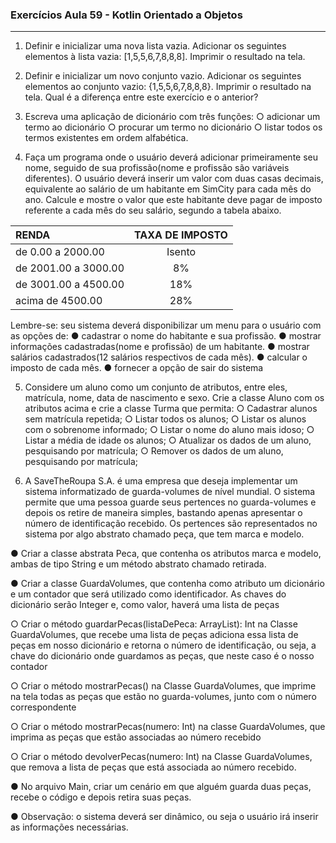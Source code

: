 ### Exercícios Aula 59 - Kotlin Orientado a Objetos

<hr>

1. Definir e inicializar uma nova lista vazia. Adicionar os seguintes
   elementos à lista vazia: [1,5,5,6,7,8,8,8]. Imprimir o resultado na tela.


2. Definir e inicializar um novo conjunto vazio. Adicionar os seguintes
   elementos ao conjunto vazio: {1,5,5,6,7,8,8,8}. Imprimir o resultado na
   tela. Qual é a diferença entre este exercício e o anterior?

3. Escreva uma aplicação de dicionário com três funções:
   ○ adicionar um termo ao dicionário
   ○ procurar um termo no dicionário
   ○ listar todos os termos existentes em ordem alfabética.

4. Faça um programa onde o usuário deverá adicionar primeiramente
   seu nome, seguido de sua profissão(nome e profissão são variáveis
   diferentes). O usuário deverá inserir um valor com duas casas
   decimais, equivalente ao salário de um habitante em SimCity para
   cada mês do ano. Calcule e mostre o valor que este habitante deve
   pagar de imposto referente a cada mês do seu salário, segundo a
   tabela abaixo.

| RENDA              | TAXA DE IMPOSTO |
|:------------------|:---------------:|
| de 0.00 a 2000.00    |     Isento     |
| de 2001.00 a 3000.00 |    8%     |
| de 3001.00 a 4500.00 |    18%    |
| acima de 4500.00 |    28%   |


Lembre-se: seu sistema deverá disponibilizar um menu para o usuário com
as opções de:
● cadastrar o nome do habitante e sua profissão.
● mostrar informações cadastradas(nome e profissão) de um
habitante.
● mostrar salários cadastrados(12 salários respectivos de cada mês).
● calcular o imposto de cada mês.
● fornecer a opção de sair do sistema

5. Considere um aluno como um conjunto de atributos, entre eles,
   matrícula, nome, data de nascimento e sexo.
   Crie a classe Aluno com os atributos acima e crie a classe Turma que
   permita:
   ○ Cadastrar alunos sem matrícula repetida;
   ○ Listar todos os alunos;
   ○ Listar os alunos com o sobrenome informado;
   ○ Listar o nome do aluno mais idoso;
   ○ Listar a média de idade os alunos;
   ○ Atualizar os dados de um aluno, pesquisando por matrícula;
   ○ Remover os dados de um aluno, pesquisando por matrícula;

6. A SaveTheRoupa S.A. é uma empresa que deseja implementar um
   sistema informatizado de guarda-volumes de nível mundial. O
   sistema permite que uma pessoa guarde seus pertences no
   guarda-volumes e depois os retire de maneira simples, bastando
   apenas apresentar o número de identificação recebido.
   Os pertences são representados no sistema por algo abstrato
   chamado peça, que tem marca e modelo.

● Criar a classe abstrata Peca, que contenha os atributos marca e
modelo, ambas de tipo String e um método abstrato chamado retirada.

● Criar a classe GuardaVolumes, que contenha como atributo um
dicionário e um contador que será utilizado como
identificador. As chaves do dicionário serão Integer e, como
valor, haverá uma lista de peças

○ Criar o método guardarPecas(listaDePeca:
ArrayList<Peca>): Int na Classe GuardaVolumes, que
recebe uma lista de peças adiciona essa lista de peças
em nosso dicionário e retorna o número de identificação,
ou seja, a chave do dicionário onde guardamos as peças,
que neste caso é o nosso contador

○ Criar o método mostrarPecas() na Classe GuardaVolumes,
que imprime na tela todas as peças que estão no
guarda-volumes, junto com o número correspondente

○ Criar o método mostrarPecas(numero: Int) na classe
GuardaVolumes, que imprima as peças que estão
associadas ao número recebido

○ Criar o método devolverPecas(numero: Int) na Classe
GuardaVolumes, que remova a lista de peças que está
associada ao número recebido.

● No arquivo Main, criar um cenário em que alguém guarda duas
peças, recebe o código e depois retira suas peças.

● Observação: o sistema deverá ser dinâmico, ou seja o usuário irá
inserir as informações necessárias.
